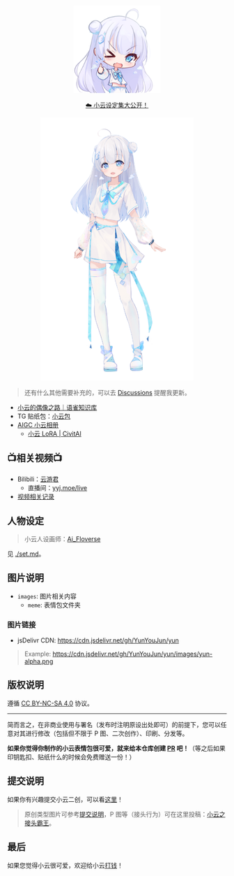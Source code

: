 <p align='center'>
<img src='./images/meme/yun-good-alpha.png' alt='Yun Good' width='200'/>
</p>

<p align='center'>
<a href="./set.md">☁️ 小云设定集大公开！</a>
</p>

<p align='center'>
<img src='./images/yun-alpha.png' alt='xiao-yun' width='350'/>
</p>

> 还有什么其他需要补充的，可以去 [Discussions](https://github.com/YunYouJun/yun/discussions) 提醒我更新。

- [小云的偶像之路｜语雀知识库](https://www.yuque.com/yunyoujun/vtb)
- TG 贴纸包：[小云包](https://t.me/addstickers/xiao_yun)
- [AIGC 小云相册](https://yunlefun.feishu.cn/drive/folder/fldcn8vG8Wd7bNXBVOrUm3iz3Pf)
  - [小云 LoRA | CivitAI](https://civitai.com/models/228669/xiaoyun)

## 📺相关视频📺

- Bilibili：[云游君](https://space.bilibili.com/1579790)
  - 直播间：[yyj.moe/live](https://yyj.moe/live)
- [视频相关记录](./videos/README.MD)

## 人物设定

> 小云人设画师：[Ai_Floverse](https://twitter.com/Ai_Floverse)

见 [./set.md](./set.md)。

## 图片说明

- `images`: 图片相关内容
  - `meme`: 表情包文件夹

### 图片链接

- jsDelivr CDN: <https://cdn.jsdelivr.net/gh/YunYouJun/yun>

> Example: <https://cdn.jsdelivr.net/gh/YunYouJun/yun/images/yun-alpha.png>

## 版权说明

遵循 [CC BY-NC-SA 4.0](https://creativecommons.org/licenses/by-nc-sa/4.0/deed.zh) 协议。

---

简而言之，在非商业使用与署名（发布时注明原设出处即可）的前提下，您可以任意对其进行修改（包括但不限于 P 图、二次创作）、印刷、分发等。

**如果你觉得你制作的小云表情包很可爱，就来给本仓库创建 [PR](https://github.com/YunYouJun/yun/pulls) 吧！**（等之后如果印钥匙扣、贴纸什么的时候会免费赠送一份！）

## 提交说明

如果你有兴趣提交小云二创，可以看[这里](./images/README.md)！

> 原创类型图片可参考[提交说明](#提交说明)，P 图等（接头行为）可在这里投稿：[小云之接头霸王](https://www.yuque.com/yunyoujun/vtb/meme)。

## 最后

如果您觉得小云很可爱，欢迎给小云[打钱](https://sponsors.yunyoujun.cn/)！
